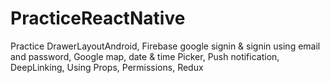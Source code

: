 # PracticeReactNative
Practice DrawerLayoutAndroid, Firebase google signin &amp; signin using email and password, Google map, date &amp; time Picker, Push notification, DeepLinking, Using Props, Permissions, Redux
